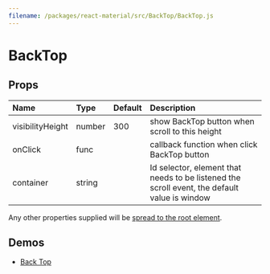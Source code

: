 ```yaml
---
filename: /packages/react-material/src/BackTop/BackTop.js
---
```


<!--- This documentation is automatically generated, do not try to edit it. -->

# BackTop



## Props

| Name | Type | Default | Description |
|:-----|:-----|:--------|:------------|
| <span class="prop-name">visibilityHeight</span> | <span class="prop-type">number | <span class="prop-default">300</span> | show BackTop button when scroll to this height |
| <span class="prop-name">onClick</span> | <span class="prop-type">func |  | callback function when click BackTop button |
| <span class="prop-name">container</span> | <span class="prop-type">string |  | Id selector, element that needs to be listened the scroll event, the default value is window |

Any other properties supplied will be [spread to the root element](/guides/api#spread).

## Demos

- [Back Top](/demos/back-top)

